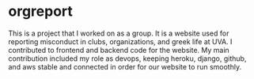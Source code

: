 # orgreport
This is a project that I worked on as a group. It is a website used for reporting misconduct in clubs, organizations, and greek life at UVA. I contributed to frontend and backend code for the website. My main contribution included my role as devops, keeping heroku, django, github, and aws stable and connected in order for our website to run smoothly. 

